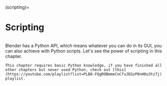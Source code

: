(scripting)=

# Scripting
```{figure} ../../assets/scripting/opening.gif

```

Blender has a Python API, which means whatever you can do in its GUI, you can also achieve with Python scripts. Let's see the power of scripting in this chapter.


```{note}
This chapter requires basic Python knowledge, if you have finished all other chapters but never used Python, check out [this](https://youtube.com/playlist?list=PLB8-FQgROBmmeCnCfuJEGzP0nH0u3tz7j) playlist.
```